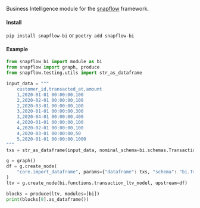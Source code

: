 Business Intelligence module for the [snapflow](https://github.com/kvh/snapflow) framework.

#### Install

`pip install snapflow-bi` or `poetry add snapflow-bi`

#### Example

```python
from snapflow_bi import module as bi
from snapflow import graph, produce
from snapflow.testing.utils import str_as_dataframe

input_data = """
    customer_id,transacted_at,amount
    1,2020-01-01 00:00:00,100
    2,2020-02-01 00:00:00,100
    2,2020-03-01 00:00:00,100
    3,2020-01-01 00:00:00,300
    3,2020-04-01 00:00:00,400
    4,2020-01-01 00:00:00,100
    4,2020-02-01 00:00:00,100
    4,2020-03-01 00:00:00,50
    5,2020-01-01 00:00:00,1000
"""
txs = str_as_dataframe(input_data, nominal_schema=bi.schemas.Transaction)

g = graph()
df = g.create_node(
    "core.import_dataframe", params={"dataframe": txs, "schema": "bi.Transaction"}
)
ltv = g.create_node(bi.functions.transaction_ltv_model, upstream=df)

blocks = produce(ltv, modules=[bi])
print(blocks[0].as_dataframe())
```
